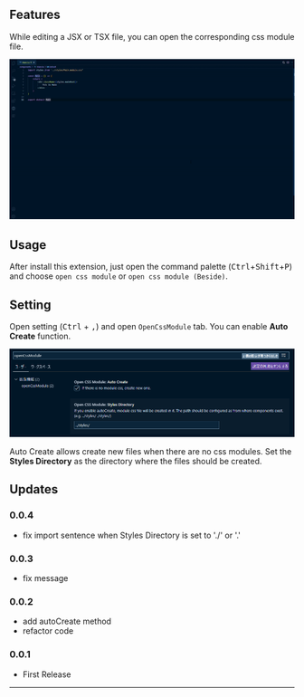 ## Features

While editing a JSX or TSX file, you can open the corresponding css module file.

![openCssModuleDemo](imgs/openCssModuleDemo.gif)

## Usage

After install this extension, just open the command palette (<kbd>Ctrl</kbd>+<kbd>Shift</kbd>+<kbd>P</kbd>) and choose `open css module` or `open css module (Beside)`.

## Setting

Open setting (<kbd>Ctrl</kbd> + <kbd>,</kbd>) and open `OpenCssModule` tab.
You can enable **Auto Create** function.

![autoCreate](imgs/autoCreate.png)

Auto Create allows create new files when there are no css modules.
Set the **Styles Directory** as the directory where the files should be created.

## Updates

### 0.0.4

- fix import sentence when Styles Directory is set to './' or '.'

### 0.0.3

- fix message

### 0.0.2

- add autoCreate method
- refactor code


### 0.0.1

- First Release

-----------------------------------------------------------------------------------------------------------